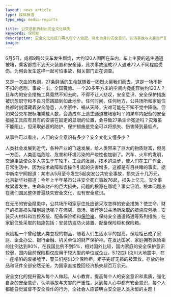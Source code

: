 ```yaml
---
layout: news_article
type: 媒体报道
type_eng: media-reports

title: 公交悲剧折射出安全文化缺失
keywords: 保险柜
description: 安全文化的提升需从每个人做起，强化自身的安全意识，认清事故与灾害的严重性，自觉监督不安全操作的行为，全社会人应该明白安全是人类永恒的主题！
image: 
---
```

6月5日，成都9路公交车发生燃烧，大约120人围困在车内，车上主要的逃生通道被堵，乘客都找不到灭火装置和安全锤，此次事故造成27人遇难72人不同程度受伤。为何会发生这样一起可怕事故，相关部门正在调查。

又是一次血的教训，27条鲜活的生命就随着一团烈火离我们而去。这是一场不折不扣的悲剧，事故一出，全国震惊。一个20多平方米的空间内竟能容纳约120人？且车内的安全措施工具竟然不知去向，不得不让人悲叹，安全意识、安全保护措施被玩忽职守和不良习惯践踏到如此地步。任何时间、任何地方，公共场所和家庭住处都时刻潜藏着安全隐患，人坐家中，祸从天降，灾难可能在不知不觉中降临，但如果公交车按标准乘载人数，会造成车上逃生通道被堵塞吗？如果车内配备的安全措施工具应有具有的安装在固定的显眼的位置，会导致27条生命冤逝吗？灾难虽不能阻止，但采取必要的防护、保护措施是完全可以将损失、伤害降到最低点。

从事件可以看出，人们的安全意识有多少？安全文化又懂多少？

人类社会发展到近代，各种产业的飞速发展，给人类带来了巨大的物质财富，但另一方面，人类面临危险、危害和环境污染的严峻性也加剧了。汽车、火车的发明，交通事故使众多人丧生于车轮下。工业的发展，技术的进步，使人们在工厂作业，日常生活中，因为技术故障和误操作引起的灾害增多，这都是有目共睹的事实。据中新南宁网报道：某市从5月至今发生5起突发公共安全事故，损失近十几万元，北京新华社报道：今年上半年某市公共安全死亡事故76起，损失上亿元。安全事故累累发生，生命和财产的巨大损失，问题的根源在哪呢？事实证明，根本问题出在我们国民整体普遍缺失安全文化，没有安全意识。

在无形的安全隐患中，公共场所和家庭住处应该采取怎样的安全措施？使生命、财产的损害损失降到最低呢？在酒店、商场、银行等公共场所采取的措施应包括：安装灭火材料和监控系统、配备保险柜和[保险箱](http://www.qnnsafe.com/)、保持安全通道畅通等系列措施；在家庭住处采取的措施包括：安装防盗防火装置、配备保险柜和保险箱。

保险柜一个曾经被人类忽视的物品，随着人们生活水平的提高，保险柜已成了家庭、企业办公、银行金融、机关单位的财产保护神。在发达国家，家庭拥有保险柜的比例达到90%，在我国比例不到5%，相对国外比较，国内家庭的安全保护意识较弱，国内目前保险柜仅应用于较大型的单位或企业。5.12四川汶川大地震中，在一座塌陷的废楼墟里，警员们挖出3个保险柜，柜子完好无损的被营救，存放的物品和证件全部安然无恙，为国家直接挽回经济损失超百万余元。

安全文化的提升需从每个人做起，从小教育，提高每个人的安全意识和素质，强化自身的安全意识，认清事故与灾害的严重性，达到每人心中都有安全意识，每个人都能自觉监督不安全操作的行为，全社会人应该明白安全是人类永恒的主题！
